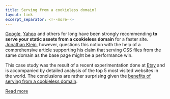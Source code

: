```yaml
---
title: Serving from a cookieless domain?
layout: link
excerpt_separator: <!--more-->
---
```


[Google](https://developers.google.com/speed/docs/insights/EnableCompression?csw=1#ServeFromCookielessDomain), [Yahoo](https://developer.yahoo.com/performance/rules.html#cookie_free) and others for long have been strongly recommending **to serve your static assets from a cookieless domain** for a faster site. [Jonathan Klein](http://www.jonathanklein.net/), however, questions this notion with the help of a comprehensive article supporting his claim that 
serving CSS files from the same domain as the base page might be a performance win.

<!--more-->

This case study was the result of a recent experimentation done at [Etsy](https://www.etsy.com) and is accompanied by detailed analysis of the top 5 most
visited websites in the world. The conclusions are rather surprising given the [benefits of serving from a cookieless domain](http://www.ravelrumba.com/blog/static-cookieless-domain/).

[Read more](http://www.jonathanklein.net/2014/02/revisiting-cookieless-domain.html)